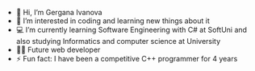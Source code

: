 - 👋 Hi, I’m Gergana Ivanova
- 👀 I’m interested in coding and learning new things about it
- 💻 I’m currently learning Software Engineering with C# at SoftUni and also studying Informatics and computer science at University
- 👩‍💻 Future web developer 
- ⚡ Fun fact: I have been a competitive C++ programmer for 4 years

<!---
geriivanova/geriivanova is a ✨ special ✨ repository because its `README.md` (this file) appears on your GitHub profile.
You can click the Preview link to take a look at your changes.
--->
